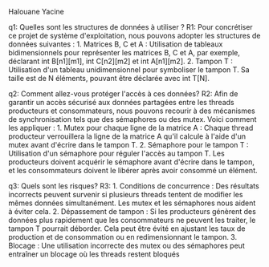 Halouane Yacine 

q1: Quelles sont les structures de données à utiliser ? R1: Pour concrétiser ce projet de système d'exploitation, nous pouvons adopter les structures de données suivantes : 1. Matrices B, C et A : Utilisation de tableaux bidimensionnels pour représenter les matrices B, C et A, par exemple, déclarant int B[n1][m1], int C[n2][m2] et int A[n1][m2]. 2. Tampon T : Utilisation d'un tableau unidimensionnel pour symboliser le tampon T. Sa taille est de N éléments, pouvant être déclarée avec int T[N].

q2: Comment allez-vous protéger l'accès à ces données? R2: Afin de garantir un accès sécurisé aux données partagées entre les threads producteurs et consommateurs, nous pouvons recourir à des mécanismes de synchronisation tels que des sémaphores ou des mutex. Voici comment les appliquer : 1. Mutex pour chaque ligne de la matrice A : Chaque thread producteur verrouillera la ligne de la matrice A qu'il calcule à l'aide d'un mutex avant d'écrire dans le tampon T. 2. Sémaphore pour le tampon T : Utilisation d'un sémaphore pour réguler l'accès au tampon T. Les producteurs doivent acquérir le sémaphore avant d'écrire dans le tampon, et les consommateurs doivent le libérer après avoir consommé un élément.

q3: Quels sont les risques? R3: 1. Conditions de concurrence : Des résultats incorrects peuvent survenir si plusieurs threads tentent de modifier les mêmes données simultanément. Les mutex et les sémaphores nous aident à éviter cela. 2. Dépassement de tampon : Si les producteurs génèrent des données plus rapidement que les consommateurs ne peuvent les traiter, le tampon T pourrait déborder. Cela peut être évité en ajustant les taux de production et de consommation ou en redimensionnant le tampon. 3. Blocage : Une utilisation incorrecte des mutex ou des sémaphores peut entraîner un blocage où les threads restent bloqués
